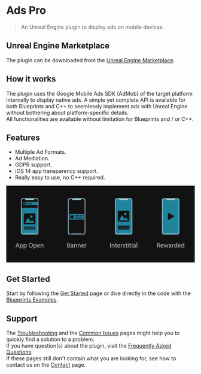 # Ads Pro

> An Unreal Engine plugin to display ads on mobile devices.

## Unreal Engine Marketplace
The plugin can be downloaded from the [Unreal Engine Marketplace](https://www.unrealengine.com/marketplace/en-US/product/003c2267b99c461d833b3664ee5552ee).

## How it works
The plugin uses the Google Mobile Ads SDK (AdMob) of the target platform internally to display native ads. A simple yet complete API is available for both Blueprints
and C++ to seemlessly implement ads with Unreal Engine without bothering about platform-specific details.  
All functionalities are available without limitation for Blueprints and / or C++.

## Features
- Multiple Ad Formats.
- Ad Mediation. 
- GDPR support.
- iOS 14 app transparency support.
- Really easy to use, no C++ required.

<div style="text-align:center">
<img alt="Features" src="_images/Features.png" class="no-shadow"/>
</div>

## Get Started
Start by following the [Get Started](/getstarted) page or dive directly in the code with the [Blueprints Examples](/blueprintexamples).

## Support
The [Troubleshooting](/troubleshooting) and the [Common Issues](/commonissues) pages might help you to quickly find a solution to a problem.  
If you have question(s) about the plugin, visit the [Frequently Asked Questions](/frequentlyaskedquestions).  
If these pages still don't contain what you are looking for, see how to contact us on the [Contact](/contact) page.
 
